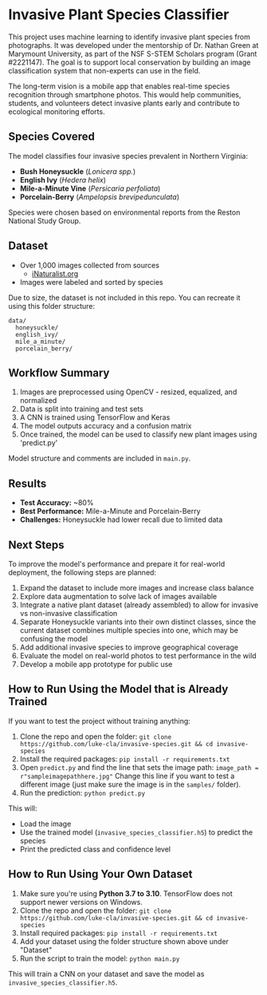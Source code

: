 # Invasive Plant Species Classifier

This project uses machine learning to identify invasive plant species from photographs. It was developed under the mentorship of Dr. Nathan Green at Marymount University, as part of the NSF S-STEM Scholars program (Grant #2221147). The goal is to support local conservation by building an image classification system that non-experts can use in the field.

The long-term vision is a mobile app that enables real-time species recognition through smartphone photos. This would help communities, students, and volunteers detect invasive plants early and contribute to ecological monitoring efforts.

## Species Covered
The model classifies four invasive species prevalent in Northern Virginia:

- **Bush Honeysuckle** (*Lonicera spp.*)
- **English Ivy** (*Hedera helix*)
- **Mile-a-Minute Vine** (*Persicaria perfoliata*)
- **Porcelain-Berry** (*Ampelopsis brevipedunculata*)

Species were chosen based on environmental reports from the Reston National Study Group.

## Dataset
- Over 1,000 images collected from sources
  - [iNaturalist.org](https://www.inaturalist.org/)
- Images were labeled and sorted by species

Due to size, the dataset is not included in this repo. You can recreate it using this folder structure:

```
data/
  honeysuckle/
  english_ivy/
  mile_a_minute/
  porcelain_berry/
```

## Workflow Summary
1. Images are preprocessed using OpenCV - resized, equalized, and normalized
2. Data is split into training and test sets
3. A CNN is trained using TensorFlow and Keras
4. The model outputs accuracy and a confusion matrix
5. Once trained, the model can be used to classify new plant images using 'predict.py'

Model structure and comments are included in `main.py`.

## Results
- **Test Accuracy:** ~80%
- **Best Performance:** Mile-a-Minute and Porcelain-Berry
- **Challenges:** Honeysuckle had lower recall due to limited data

## Next Steps
To improve the model's performance and prepare it for real-world deployment, the following steps are planned:
1. Expand the dataset to include more images and increase class balance
2. Explore data augmentation to solve lack of images available
3. Integrate a native plant dataset (already assembled) to allow for invasive vs non-invasive classification
4. Separate Honeysuckle variants into their own distinct classes, since the current dataset combines multiple species into one, which may be confusing the model
5. Add additional invasive species to improve geographical coverage
6. Evaluate the model on real-world photos to test performance in the wild
7. Develop a mobile app prototype for public use

## How to Run Using the Model that is Already Trained
If you want to test the project without training anything:

1. Clone the repo and open the folder:
   `git clone https://github.com/luke-cla/invasive-species.git && cd invasive-species`
2. Install the required packages: `pip install -r requirements.txt`
3. Open `predict.py` and find the line that sets the image path: `image_path = r"sampleimagepathhere.jpg"`
   Change this line if you want to test a different image (just make sure the image is in the `samples/` folder).
4. Run the prediction: `python predict.py`

This will:
- Load the image
- Use the trained model (`invasive_species_classifier.h5`) to predict the species
- Print the predicted class and confidence level

## How to Run Using Your Own Dataset
1. Make sure you're using **Python 3.7 to 3.10**. TensorFlow does not support newer versions on Windows.
1. Clone the repo and open the folder:
   `git clone https://github.com/luke-cla/invasive-species.git && cd invasive-species`
2. Install required packages: `pip install -r requirements.txt`
3. Add your dataset using the folder structure shown above under "Dataset"
4. Run the script to train the model: `python main.py`

This will train a CNN on your dataset and save the model as `invasive_species_classifier.h5`.